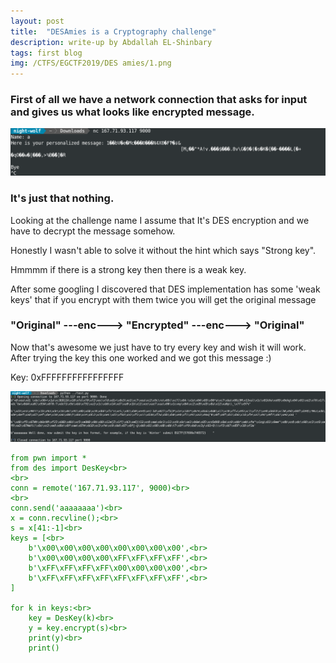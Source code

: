 ```yaml
---
layout: post
title:  "DESAmies is a Cryptography challenge"
description: write-up by Abdallah EL-Shinbary 
tags: first blog
img: /CTFS/EGCTF2019/DES amies/1.png
---
```


### First of all we have a network connection that asks	for input and gives us what looks like encrypted message.

<img src="./first.png" >

### It's just that nothing.
Looking at the challenge name I assume that It's DES encryption and we have to decrypt the message somehow.

Honestly I wasn't able to solve it without the hint which says "Strong key".</p>
Hmmmm if there is a strong key then there is a weak key.</p>

After some googling I discovered that DES implementation has some 'weak keys' that if you encrypt with them twice you will get the original message

### "Original" ---enc---> "Encrypted" ---enc---> "Original"

Now that's awesome we just have to try every key and wish it will work.
After trying the key this one worked and we got this message :)</p>
Key: 0xFFFFFFFFFFFFFFFF

<img src="./second.png" >

<span style="color:green">
	
```
from pwn import *
from des import DesKey<br>
<br>
conn = remote('167.71.93.117', 9000)<br>
<br>
conn.send('aaaaaaaa')<br>
x = conn.recvline();<br>
s = x[41:-1]<br>
keys = [<br>
	b'\x00\x00\x00\x00\x00\x00\x00\x00',<br>
	b'\x00\x00\x00\x00\xFF\xFF\xFF\xFF',<br>
	b'\xFF\xFF\xFF\xFF\x00\x00\x00\x00',<br>
	b'\xFF\xFF\xFF\xFF\xFF\xFF\xFF\xFF',<br>
]

for k in keys:<br>
	key = DesKey(k)<br>
	y = key.encrypt(s)<br>
	print(y)<br>
	print()
```

</span>
